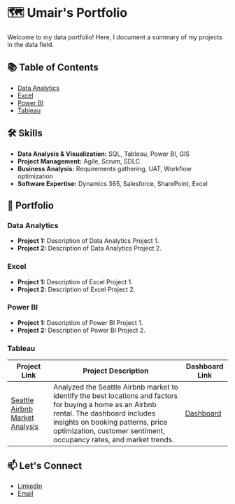 # 🗺 Umair's Portfolio

Welcome to my data portfolio! Here, I document a summary of my projects in the data field.

## 📚 Table of Contents
- [Data Analytics](#data-analytics)
- [Excel](#excel)
- [Power BI](#power-bi)
- [Tableau](#tableau)

## 🛠️ Skills
- **Data Analysis & Visualization:** SQL, Tableau, Power BI, GIS
- **Project Management:** Agile, Scrum, SDLC
- **Business Analysis:** Requirements gathering, UAT, Workflow optimization
- **Software Expertise:** Dynamics 365, Salesforce, SharePoint, Excel

## 📂 Portfolio

### Data Analytics
- **Project 1:** Description of Data Analytics Project 1.
- **Project 2:** Description of Data Analytics Project 2.

### Excel
- **Project 1:** Description of Excel Project 1.
- **Project 2:** Description of Excel Project 2.

### Power BI
- **Project 1:** Description of Power BI Project 1.
- **Project 2:** Description of Power BI Project 2.

### Tableau
| Project Link | Project Description | Dashboard Link |
|---|---|---|
| [Seattle Airbnb Market Analysis](https://github.com/umairsajjad123/Seattle-Airbnb-Market-Analysis) | Analyzed the Seattle Airbnb market to identify the best locations and factors for buying a home as an Airbnb rental. The dashboard includes insights on booking patterns, price optimization, customer sentiment, occupancy rates, and market trends. | [Dashboard](https://public.tableau.com/profile/your-profile/viz/SeattleAirbnbMarketAnalysis/Dashboard1) |

## 📫 Let's Connect
- [LinkedIn](https://www.linkedin.com/in/theumairsyed/)
- [Email](mailto:umairsajjad123@gmail.com)
